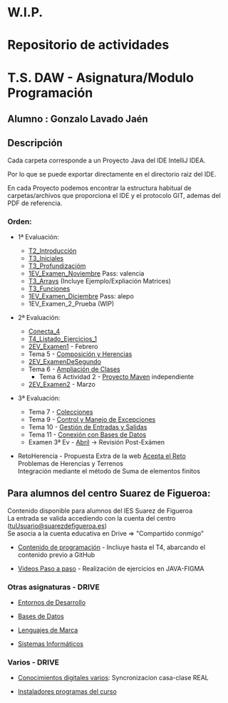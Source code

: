 #  W.I.P.

# Repositorio de actividades
# T.S. DAW - Asignatura/Modulo Programación

## Alumno : Gonzalo Lavado Jaén
## Descripción
Cada carpeta corresponde a un Proyecto Java del IDE IntelliJ IDEA.

Por lo que se puede exportar directamente en el directorio raiz del IDE.

En cada Proyecto podemos encontrar la estructura habitual de carpetas/archivos que proporciona el IDE y el protocolo GIT, ademas del PDF de referencia.

### Orden:
   + 1ª Evaluación:
      + [T2_Introducción](./T2_Introduccion/)
      + [T3_Iniciales](./T3_Iniciales/)
      + [T3_Profundizacióm](./T3_Profundizacion/)
      + [1EV_Examen_Noviembre](./1EV_Examen_Noviembre/)   Pass: valencia
      + [T3_Arrays](./T3_Arrays/) (Incluye Ejemplo/Expliación Matrices)
      + [T3_Funciones](./T3_Funciones/)
      + [1EV_Examen_Diciembre](./1EV_Examen_Diciembre/)   Pass: alepo
      + 1EV_Examen_2_Prueba (WIP)
        
   + 2ª Evaluación:
      + [Conecta_4](./Conecta_4/)
      + [T4_Listado_Ejercicios_1](./T4_Listado_Ejercicios_1/)
      + [2EV_Examen1](./2EV_Examen1/) - Febrero
      + Tema 5 - [Composición y Herencias](./Tema5/)
      + [2EV_ExamenDeSegundo](./2EV_ExamenDeSegundo/)
      + Tema 6 - [Ampliación de Clases](./Tema6/)
         + Tema 6 Actividad 2 - [Proyecto Maven](./Tema6_MAVEN/) independiente
      + [2EV_Examen2]() - Marzo

   + 3ª Evaluación:
      + Tema 7 - [Colecciones](./Tema7-Colecciones/)
      + Tema 9 - [Control y Manejo de Excepciones](./Tema9-Control-Excepciones)
      + Tema 10 - [Gestión de Entradas y Salidas](./Tema10-JavaIO)
      + Tema 11 - [Conexión con Bases de Datos](./Tema11-BBDD)
      + Examen 3ª Ev - [Abril](./3EV_Examen1/) -> Revisión Post-Exámen

   + RetoHerencia - Propuesta Extra de la web [Acepta el Reto](https://aceptaelreto.com/problem/statement.php?id=103)<br>
      Problemas de Herencias y Terrenos<br>
      Integración mediante el método de Suma de elementos finitos

## Para alumnos del centro Suarez de Figueroa:
   
   Contenido disponible para alumnos del IES Suarez de Figueroa<br>
   La entrada se valida accediendo con la cuenta del centro (tuUsuario@suarezdefigueroa.es)<br>
   Se asocia a la cuenta educativa en Drive => "Compartido conmigo"

   + [Contenido de programación](https://drive.google.com/drive/folders/14OH6-prI2_5eEPbZvw8eNKJWbbuhWEKr?usp=sharing) - 
      Incliuye hasta el T4, abarcando el contenido previo a GitHub
   
   

   + [Videos Paso a paso](https://drive.google.com/drive/folders/116ojXuqCSz_FehHiCjtXG3AKiKRjtmfg?usp=drive_link) - Realización de ejercicios en JAVA-FIGMA

### Otras asignaturas - DRIVE
   

   + [Entornos de Desarrollo](https://drive.google.com/drive/folders/10heifiqQfuH5v9NSxfyvNavBGfjbaqVF?usp=drive_link)

   + [Bases de Datos](https://drive.google.com/drive/folders/10IXQEVnnDibOguW2g7hMRVwJ5ejLmP0k?usp=drive_link)

   + [Lenguajes de Marca](https://drive.google.com/drive/folders/1gm7ntemFfFs8Lnnm1wHiMKCmBgtP1_kD?usp=drive_link)

   + [Sistemas Informáticos](https://drive.google.com/drive/folders/12yDdKp5V-cZmqxj402xDjgf1RejMVHQk?usp=drive_link)

### Varios - DRIVE

   + [Conocimientos digitales varios](https://drive.google.com/drive/folders/10Hzf_-BP8l5PHBV7YorHtiT6izkL-f2L?usp=drive_link):
   Syncronizacion casa-clase REAL

   + [Instaladores programas del curso](https://drive.google.com/drive/folders/12uN0l_rVTruWP2CegTG4PZvhAK_RR76m?usp=drive_link)